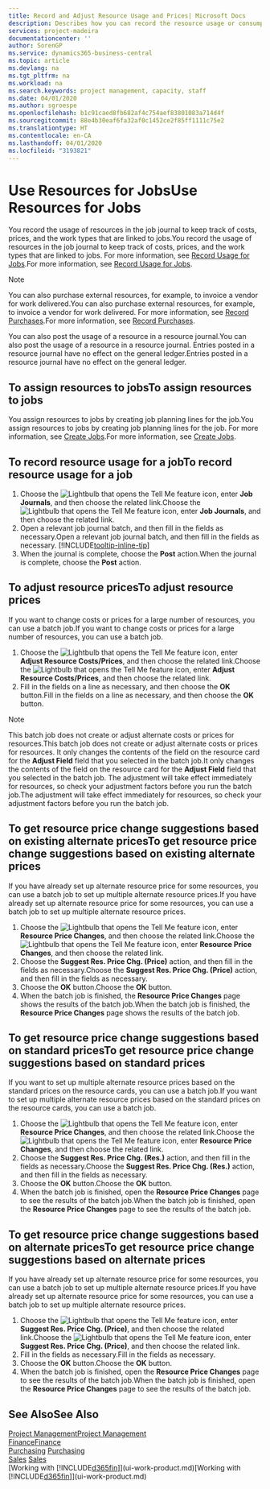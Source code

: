 ```yaml
---
title: Record and Adjust Resource Usage and Prices| Microsoft Docs
description: Describes how you can record the resource usage or consumption associated with a job, to keep track and manage costs, prices, and work types.
services: project-madeira
documentationcenter: ''
author: SorenGP
ms.service: dynamics365-business-central
ms.topic: article
ms.devlang: na
ms.tgt_pltfrm: na
ms.workload: na
ms.search.keywords: project management, capacity, staff
ms.date: 04/01/2020
ms.author: sgroespe
ms.openlocfilehash: b1c91caed8fb682af4c754aef83801083a714d4f
ms.sourcegitcommit: 88e4b30eaf6fa32af0c1452ce2f85ff1111c75e2
ms.translationtype: HT
ms.contentlocale: en-CA
ms.lasthandoff: 04/01/2020
ms.locfileid: "3193821"
---
```

# <a name="use-resources-for-jobs"></a><span data-ttu-id="3fc1b-103">Use Resources for Jobs</span><span class="sxs-lookup"><span data-stu-id="3fc1b-103">Use Resources for Jobs</span></span>
<span data-ttu-id="3fc1b-104">You record the usage of resources in the job journal to keep track of costs, prices, and the work types that are linked to jobs.</span><span class="sxs-lookup"><span data-stu-id="3fc1b-104">You record the usage of resources in the job journal to keep track of costs, prices, and the work types that are linked to jobs.</span></span> <span data-ttu-id="3fc1b-105">For more information, see [Record Usage for Jobs](projects-how-record-job-usage.md).</span><span class="sxs-lookup"><span data-stu-id="3fc1b-105">For more information, see [Record Usage for Jobs](projects-how-record-job-usage.md).</span></span>

> [!NOTE]
> <span data-ttu-id="3fc1b-106">You can also purchase external resources, for example, to invoice a vendor for work delivered.</span><span class="sxs-lookup"><span data-stu-id="3fc1b-106">You can also purchase external resources, for example, to invoice a vendor for work delivered.</span></span> <span data-ttu-id="3fc1b-107">For more information, see [Record Purchases](purchasing-how-record-purchases.md).</span><span class="sxs-lookup"><span data-stu-id="3fc1b-107">For more information, see [Record Purchases](purchasing-how-record-purchases.md).</span></span>

<span data-ttu-id="3fc1b-108">You can also post the usage of a resource in a resource journal.</span><span class="sxs-lookup"><span data-stu-id="3fc1b-108">You can also post the usage of a resource in a resource journal.</span></span> <span data-ttu-id="3fc1b-109">Entries posted in a resource journal have no effect on the general ledger.</span><span class="sxs-lookup"><span data-stu-id="3fc1b-109">Entries posted in a resource journal have no effect on the general ledger.</span></span>

## <a name="to-assign-resources-to-jobs"></a><span data-ttu-id="3fc1b-110">To assign resources to jobs</span><span class="sxs-lookup"><span data-stu-id="3fc1b-110">To assign resources to jobs</span></span>
<span data-ttu-id="3fc1b-111">You assign resources to jobs by creating job planning lines for the job.</span><span class="sxs-lookup"><span data-stu-id="3fc1b-111">You assign resources to jobs by creating job planning lines for the job.</span></span> <span data-ttu-id="3fc1b-112">For more information, see [Create Jobs](projects-how-create-jobs.md).</span><span class="sxs-lookup"><span data-stu-id="3fc1b-112">For more information, see [Create Jobs](projects-how-create-jobs.md).</span></span>

## <a name="to-record-resource-usage-for-a-job"></a><span data-ttu-id="3fc1b-113">To record resource usage for a job</span><span class="sxs-lookup"><span data-stu-id="3fc1b-113">To record resource usage for a job</span></span>
1. <span data-ttu-id="3fc1b-114">Choose the ![Lightbulb that opens the Tell Me feature](media/ui-search/search_small.png "Tell me what you want to do") icon, enter **Job Journals**, and then choose the related link.</span><span class="sxs-lookup"><span data-stu-id="3fc1b-114">Choose the ![Lightbulb that opens the Tell Me feature](media/ui-search/search_small.png "Tell me what you want to do") icon, enter **Job Journals**, and then choose the related link.</span></span>
2. <span data-ttu-id="3fc1b-115">Open a relevant job journal batch, and then fill in the fields as necessary.</span><span class="sxs-lookup"><span data-stu-id="3fc1b-115">Open a relevant job journal batch, and then fill in the fields as necessary.</span></span> [!INCLUDE[tooltip-inline-tip](includes/tooltip-inline-tip_md.md)]
3. <span data-ttu-id="3fc1b-116">When the journal is complete, choose the **Post** action.</span><span class="sxs-lookup"><span data-stu-id="3fc1b-116">When the journal is complete, choose the **Post** action.</span></span>

## <a name="to-adjust-resource-prices"></a><span data-ttu-id="3fc1b-117">To adjust resource prices</span><span class="sxs-lookup"><span data-stu-id="3fc1b-117">To adjust resource prices</span></span>
<span data-ttu-id="3fc1b-118">If you want to change costs or prices for a large number of resources, you can use a batch job.</span><span class="sxs-lookup"><span data-stu-id="3fc1b-118">If you want to change costs or prices for a large number of resources, you can use a batch job.</span></span>  

1. <span data-ttu-id="3fc1b-119">Choose the ![Lightbulb that opens the Tell Me feature](media/ui-search/search_small.png "Tell me what you want to do") icon, enter **Adjust Resource Costs/Prices**, and then choose the related link.</span><span class="sxs-lookup"><span data-stu-id="3fc1b-119">Choose the ![Lightbulb that opens the Tell Me feature](media/ui-search/search_small.png "Tell me what you want to do") icon, enter **Adjust Resource Costs/Prices**, and then choose the related link.</span></span>
2. <span data-ttu-id="3fc1b-120">Fill in the fields on a line as necessary, and then choose the **OK** button.</span><span class="sxs-lookup"><span data-stu-id="3fc1b-120">Fill in the fields on a line as necessary, and then choose the **OK** button.</span></span>

> [!NOTE]  
>   <span data-ttu-id="3fc1b-121">This batch job does not create or adjust alternate costs or prices for resources.</span><span class="sxs-lookup"><span data-stu-id="3fc1b-121">This batch job does not create or adjust alternate costs or prices for resources.</span></span> <span data-ttu-id="3fc1b-122">It only changes the contents of the field on the resource card for the **Adjust Field** field that you selected in the batch job.</span><span class="sxs-lookup"><span data-stu-id="3fc1b-122">It only changes the contents of the field on the resource card for the **Adjust Field** field that you selected in the batch job.</span></span> <span data-ttu-id="3fc1b-123">The adjustment will take effect immediately for resources, so check your adjustment factors before you run the batch job.</span><span class="sxs-lookup"><span data-stu-id="3fc1b-123">The adjustment will take effect immediately for resources, so check your adjustment factors before you run the batch job.</span></span>

## <a name="to-get-resource-price-change-suggestions-based-on-existing-alternate-prices"></a><span data-ttu-id="3fc1b-124">To get resource price change suggestions based on existing alternate prices</span><span class="sxs-lookup"><span data-stu-id="3fc1b-124">To get resource price change suggestions based on existing alternate prices</span></span>
<span data-ttu-id="3fc1b-125">If you have already set up alternate resource price for some resources, you can use a batch job to set up multiple alternate resource prices.</span><span class="sxs-lookup"><span data-stu-id="3fc1b-125">If you have already set up alternate resource price for some resources, you can use a batch job to set up multiple alternate resource prices.</span></span>

1. <span data-ttu-id="3fc1b-126">Choose the ![Lightbulb that opens the Tell Me feature](media/ui-search/search_small.png "Tell me what you want to do") icon, enter **Resource Price Changes**, and then choose the related link.</span><span class="sxs-lookup"><span data-stu-id="3fc1b-126">Choose the ![Lightbulb that opens the Tell Me feature](media/ui-search/search_small.png "Tell me what you want to do") icon, enter **Resource Price Changes**, and then choose the related link.</span></span>
2. <span data-ttu-id="3fc1b-127">Choose the **Suggest Res. Price Chg. (Price)** action, and then fill in the fields as necessary.</span><span class="sxs-lookup"><span data-stu-id="3fc1b-127">Choose the **Suggest Res. Price Chg. (Price)** action, and then fill in the fields as necessary.</span></span>
3. <span data-ttu-id="3fc1b-128">Choose the **OK** button.</span><span class="sxs-lookup"><span data-stu-id="3fc1b-128">Choose the **OK** button.</span></span>  
4. <span data-ttu-id="3fc1b-129">When the batch job is finished, the **Resource Price Changes** page shows the results of the batch job.</span><span class="sxs-lookup"><span data-stu-id="3fc1b-129">When the batch job is finished, the **Resource Price Changes** page shows the results of the batch job.</span></span>

## <a name="to-get-resource-price-change-suggestions-based-on-standard-prices"></a><span data-ttu-id="3fc1b-130">To get resource price change suggestions based on standard prices</span><span class="sxs-lookup"><span data-stu-id="3fc1b-130">To get resource price change suggestions based on standard prices</span></span>
<span data-ttu-id="3fc1b-131">If you want to set up multiple alternate resource prices based on the standard prices on the resource cards, you can use a batch job.</span><span class="sxs-lookup"><span data-stu-id="3fc1b-131">If you want to set up multiple alternate resource prices based on the standard prices on the resource cards, you can use a batch job.</span></span>  

1. <span data-ttu-id="3fc1b-132">Choose the ![Lightbulb that opens the Tell Me feature](media/ui-search/search_small.png "Tell me what you want to do") icon, enter **Resource Price Changes**, and then choose the related link.</span><span class="sxs-lookup"><span data-stu-id="3fc1b-132">Choose the ![Lightbulb that opens the Tell Me feature](media/ui-search/search_small.png "Tell me what you want to do") icon, enter **Resource Price Changes**, and then choose the related link.</span></span>
2. <span data-ttu-id="3fc1b-133">Choose the **Suggest Res. Price Chg. (Res.)** action, and then fill in the fields as necessary.</span><span class="sxs-lookup"><span data-stu-id="3fc1b-133">Choose the **Suggest Res. Price Chg. (Res.)** action, and then fill in the fields as necessary.</span></span>  
3. <span data-ttu-id="3fc1b-134">Choose the **OK** button.</span><span class="sxs-lookup"><span data-stu-id="3fc1b-134">Choose the **OK** button.</span></span>  
4. <span data-ttu-id="3fc1b-135">When the batch job is finished, open the **Resource Price Changes** page to see the results of the batch job.</span><span class="sxs-lookup"><span data-stu-id="3fc1b-135">When the batch job is finished, open the **Resource Price Changes** page to see the results of the batch job.</span></span>

## <a name="to-get-resource-price-change-suggestions-based-on-alternate-prices"></a><span data-ttu-id="3fc1b-136">To get resource price change suggestions based on alternate prices</span><span class="sxs-lookup"><span data-stu-id="3fc1b-136">To get resource price change suggestions based on alternate prices</span></span>
<span data-ttu-id="3fc1b-137">If you have already set up alternate resource price for some resources, you can use a batch job to set up multiple alternate resource prices.</span><span class="sxs-lookup"><span data-stu-id="3fc1b-137">If you have already set up alternate resource price for some resources, you can use a batch job to set up multiple alternate resource prices.</span></span>

1. <span data-ttu-id="3fc1b-138">Choose the ![Lightbulb that opens the Tell Me feature](media/ui-search/search_small.png "Tell me what you want to do") icon, enter **Suggest Res. Price Chg. (Price)**, and then choose the related link.</span><span class="sxs-lookup"><span data-stu-id="3fc1b-138">Choose the ![Lightbulb that opens the Tell Me feature](media/ui-search/search_small.png "Tell me what you want to do") icon, enter **Suggest Res. Price Chg. (Price)**, and then choose the related link.</span></span>  
2. <span data-ttu-id="3fc1b-139">Fill in the fields as necessary.</span><span class="sxs-lookup"><span data-stu-id="3fc1b-139">Fill in the fields as necessary.</span></span>
3. <span data-ttu-id="3fc1b-140">Choose the **OK** button.</span><span class="sxs-lookup"><span data-stu-id="3fc1b-140">Choose the **OK** button.</span></span>  
4. <span data-ttu-id="3fc1b-141">When the batch job is finished, open the **Resource Price Changes** page to see the results of the batch job.</span><span class="sxs-lookup"><span data-stu-id="3fc1b-141">When the batch job is finished, open the **Resource Price Changes** page to see the results of the batch job.</span></span>

## <a name="see-also"></a><span data-ttu-id="3fc1b-142">See Also</span><span class="sxs-lookup"><span data-stu-id="3fc1b-142">See Also</span></span>
[<span data-ttu-id="3fc1b-143">Project Management</span><span class="sxs-lookup"><span data-stu-id="3fc1b-143">Project Management</span></span>](projects-manage-projects.md)  
[<span data-ttu-id="3fc1b-144">Finance</span><span class="sxs-lookup"><span data-stu-id="3fc1b-144">Finance</span></span>](finance.md)  
<span data-ttu-id="3fc1b-145">[Purchasing](purchasing-manage-purchasing.md)       </span><span class="sxs-lookup"><span data-stu-id="3fc1b-145">[Purchasing](purchasing-manage-purchasing.md)       </span></span>  
<span data-ttu-id="3fc1b-146">[Sales](sales-manage-sales.md)   </span><span class="sxs-lookup"><span data-stu-id="3fc1b-146">[Sales](sales-manage-sales.md)   </span></span>  
<span data-ttu-id="3fc1b-147">[Working with [!INCLUDE[d365fin](includes/d365fin_md.md)]](ui-work-product.md)</span><span class="sxs-lookup"><span data-stu-id="3fc1b-147">[Working with [!INCLUDE[d365fin](includes/d365fin_md.md)]](ui-work-product.md)</span></span>  

